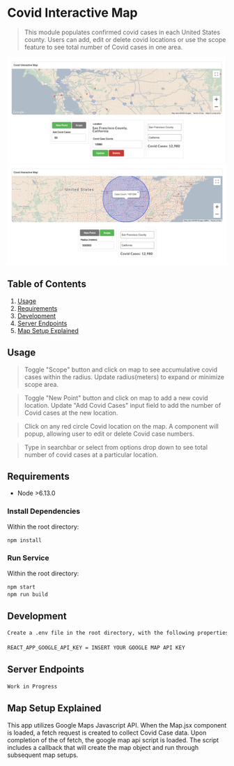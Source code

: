 # Covid Interactive Map

> This module populates confirmed covid cases in each United States county. Users can add, edit or delete covid locations or use the scope feature to see total number of Covid cases in one area.

![Alt text](github_images/edit.png)
![Alt text](github_images/scope.png)

## Table of Contents

1. [Usage](#Usage)
2. [Requirements](#requirements)
3. [Development](#development)
4. [Server Endpoints](#Server_Endpoints)
5. [Map Setup Explained](#Map_Setup_Explained)

## Usage

> Toggle "Scope" button and click on map to see accumulative covid cases within the radius. Update radius(meters) to expand or minimize scope area.

> Toggle "New Point" button and click on map to add a new covid location. Update "Add Covid Cases" input field to add the number of Covid cases at the new location.

> Click on any red circle Covid location on the map. A component will popup, allowing user to edit or delete Covid case numbers.

> Type in searchbar or select from options drop down to see total number of covid cases at a particular location.


## Requirements

- Node >6.13.0

### Install Dependencies

Within the root directory:

```sh
npm install
```

### Run Service
Within the root directory:

```sh
npm start
npm run build
```


## Development
```sh
Create a .env file in the root directory, with the following properties:

REACT_APP_GOOGLE_API_KEY = INSERT YOUR GOOGLE MAP API KEY
```

## Server Endpoints <a name="Server_Endpoints"></a>

```sh
Work in Progress
```


## Map Setup Explained<a name="Map_Setup_Explained"></a>

This app utilizes Google Maps Javascript API. When the Map.jsx component is loaded, a fetch request is created to collect Covid Case data. Upon completion of the of fetch, the google map api script is loaded. The script includes a callback that will create the map object and run through subsequent map setups.